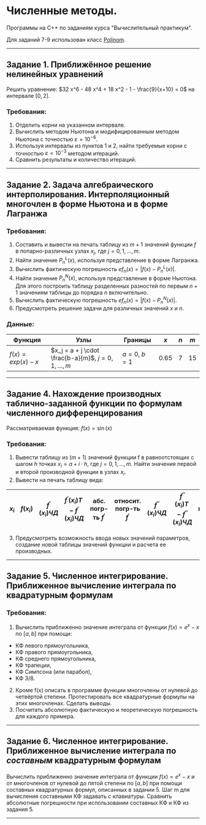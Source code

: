 # Численные методы.
Программы на C++ по заданиям курса "Вычислительный практикум".

Для заданий 7-9 использован класс [Polinom](https://github.com/onemanul/Polinom.git).

___

## Задание 1. Приближённое решение нелинейных уравнений

Решить уравнение: $32 x^6 - 48 x^4 + 18 x^2 - 1 - \frac{9}{x+10} = 0$ на интервале $[0, 2]$.

### Требования:

1. Отделить корни на указанном интервале.
2. Вычислить методом Ньютона и модифицированным методом Ньютона с точностью $\varepsilon = 10^{-6}$.
3. Используя интервалы из пунктов 1 и 2, найти требуемые корни с точностью $\varepsilon = 10^{-3}$ методом итераций.
4. Сравнить результаты и количество итераций.

---

## Задание 2. Задача алгебраического интерполирования. Интерполяционный многочлен в форме Ньютона и в форме Лагранжа

### Требования:

1. Составить и вывести на печать таблицу из $m+1$ значений функции $f$ в попарно-различных узлах $x_j$, где $j=0,1,\ldots,m$.
2. Найти значение $P_n^L(x)$, используя представление в форме Лагранжа.
3. Вычислить фактическую погрешность $ef_n(x)=|f(x)-P_n^L(x)|$.
4. Найти значение $P_n^N(x)$, используя представление в форме Ньютона. Для этого построить таблицу разделенных разностей по первым $n+1$ значениям таблицы до порядка $n$ включительно.
5. Вычислить фактическую погрешность $ef_n(x)=|f(x)-P_n^N(x)|$.
6. Предусмотреть решение задачи для различных значений $x$ и $n$.

### Данные:
| Функция | Узлы | Границы | $x$ | $n$ | $m$ |
|---------------|----------------------------|---------------|---------------|---------------|---------------|
| $f(x) = exp(x) - x$ | $x_j = a + j \cdot \frac{b-a}{m}$, $j=0,1,\ldots,m$| $a = 0$, $b = 1$ | 0.65 |7 | 15 | 

---

## Задание 4. Нахождение производных таблично-заданной функции по формулам численного дифференцирования

Рассматриваемая функция: $f(x)=\sin(x)$

### Требования:
1. Вывести таблицу из $(m+1)$ значений функции f в равноотстоящих с шагом $h$ точках $x_i=a+i·h$, где $j=0,1,\ldots,m$. Найти значения первой и второй производной функции в узлах $x_i$. 
2. Вывести на печать таблицу вида:

| $x_i$ | $f(x_i)$ | $f^\prime(x_i) ЧД$ |  $f^\prime(x_i)T - f^\prime(x_i)ЧД$ | абс. погр-ть $f^\prime$| относит. погр-ть $f^\prime$ | $f^{\prime\prime}(x_i)ЧД$ | $f^{\prime\prime}(x_i)T - f^{\prime\prime}(x_i)ЧД$ | абс. погр-ть $f^{\prime\prime}$ | относит. погр-ть для $f^{\prime\prime}$|
|----|-------|-------|-------|--------|----------|----------|------------|-----------|----------------|

3. Предусмотреть возможность ввода новых значений параметров, создание новой таблицы значений функции и расчета ее производных.

---

## Задание 5. Численное интегрирование. Приближенное вычисление интеграла по квадратурным формулам

### Требования: 

1. Вычислить приближенно значение интеграла от функции $f(x) = e^x - x$ по $[a, b]$ при помощи:
* КФ левого прямоугольника,
* КФ правого прямоугольника,
* КФ среднего прямоугольника,
* КФ трапеции,
* КФ Симпсона (или парабол),
* КФ 3/8.
2. Кроме f(x) описать в программе функции многочлены от нулевой до четвёртой степени. Протестировать все квадратурные формулы на этих многочленах. Сделать выводы.
3. Посчитать абсолютную фактическую и теоретическую погрешность для каждого примера.

---

## Задание 6. Численное интегрирование. Приближенное вычисление интеграла по *составным* квадратурным формулам

Вычислить приближенно значение интеграла от функции $f(x) = e^x - x$ и от многочленов от нулевой до пятой степени по $[a, b]$ при помощи составных квадратурных формул, 
описанных в задании 5. Шаг m для вычисления составными КФ задавать с клавиатуры. Сравнить абсолютные погрешности при использовании составных КФ и КФ из задания 5.

---

